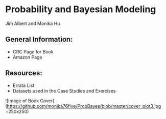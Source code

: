 # Probability and Bayesian Modeling

Jim Albert and Monika Hu


## General Information:

- CRC Page for Book
- Amazon Page


## Resources:

- Errata List
- Datasets used in the Case Studies and Exercises

![Image of Book Cover](https://github.com/monika76five/ProbBayes/blob/master/cover_plot3.jpg =250x250)
